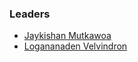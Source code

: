 ### Leaders
* [Jaykishan Mutkawoa](mailto:jaykishan.mutkawoa@owasp.org)
* [Logananaden Velvindron](mailto:loganaden.velvindron@owasp.org)
